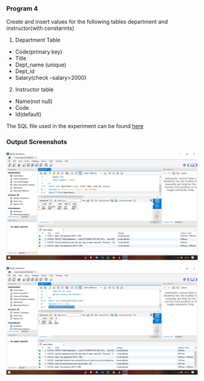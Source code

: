### Program 4

Create and insert values for the following tables department and instructor(with constarints)

1. Department Table

- Code(primary key)
- Title
- Dept_name (unique)
- Dept_id
- Salary(check –salary>2000)

2. Instructor table
- Name(not null)
- Code
- Id(default)

The SQL file used in the experiment can be found [here](expt4.sql)

### Output Screenshots

![](screen1.png)

![](screen2.png)
